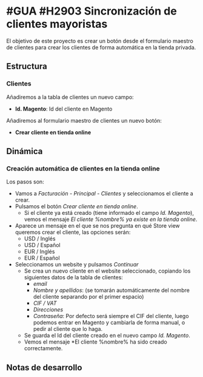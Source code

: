 # #GUA #H2903 Sincronización de clientes mayoristas

El objetivo de este proyecto es crear un botón desde el formulario maestro de clientes para crear los clientes de forma automática en la tienda privada.

## Estructura

### Clientes
Añadiremos a la tabla de clientes un nuevo campo:
* **Id. Magento**: Id del cliente en Magento

Añadiremos al formulario maestro de clientes un nuevo botón:
* **Crear cliente en tienda online**

## Dinámica

### Creación automática de clientes en la tienda online
Los pasos son:
* Vamos a *Facturación - Principal - Clientes* y seleccionamos el cliente a crear.
* Pulsamos el botón *Crear cliente en tienda online*.
    * Si el cliente ya está creado (tiene informado el campo *Id. Magento*), vemos el mensaje *El cliente %nombre% ya existe en la tienda online*.
* Aparece un mensaje en el que se nos pregunta en qué Store view queremos crear el cliente, las opciones serán:
    * USD / Inglés
    * USD / Español
    * EUR / Inglés
    * EUR / Español
* Seleccionamos un website y pulsamos *Continuar*
    * Se crea un nuevo cliente en el website seleccionado, copiando los siguientes datos de la tabla de clientes:
        * *email*
        * *Nombre y apellidos*: (se tomarán automáticamente del nombre del cliente separando por el primer espacio)
        * *CIF / VAT*
        * *Direcciones*
        * *Contraseña*: Por defecto será siempre el CIF del cliente, luego podemos entrar en Magento y cambiarla de forma manual, o pedir al cliente que lo haga.
    * Se guarda el Id del cliente creado en el nuevo campo *Id. Magento*.
    * Vemos el mensaje *El cliente %nombre% ha sido creado correctamente.




## Notas de desarrollo

